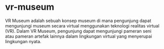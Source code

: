 # vr-museum
VR Museum adalah sebuah konsep museum di mana pengunjung dapat mengunjungi museum secara virtual menggunakan teknologi realitas virtual (VR). Dalam VR Museum, pengunjung dapat mengunjungi pameran seni atau pameran artefak lainnya dalam lingkungan virtual yang menyerupai lingkungan nyata.

